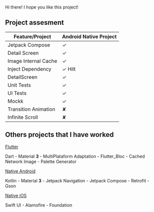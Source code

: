 <!DOCTYPE html>
<html lang="en">
<head>
  <meta charset="UTF-8">
  <meta name="viewport" content="width=device-width, initial-scale=1.0">
</head>
<body>

Hi there! I hope you like this project!</br>



## Project assesment

| Feature/Project         | Android Native Project
|-------------------------|-----------------------|
| Jetpack Compose         | ✓                     |
| Detail Screen           | ✓                     |
| Image Internal Cache    | ✓                     |
| Inject Dependency       | ✓ Hilt                |
| DetailScreen            | ✓                     |
| Unit Tests              | ✓                     |
| UI Tests                | ✓                     |
| Mockk                   | ✓                     |
| Transition Animation    | ✘                     |
| Infinite Scroll         | ✘                     |


## Others projects that I have worked

[Flutter](https://github.com/CaioHAndradeLima/mobile_portfolio/tree/main/portfolio_flutter)<p>
Dart - Material <b>3</b> - MultiPlataform Adaptation - Flutter_Bloc - Cached Network Image - Palette Generator

[Native Android](https://github.com/CaioHAndradeLima/mobile_portfolio/tree/main/AndroidPortfolio)<p>
Kotlin - Material <b>3</b> - Jetpack Navigation - Jetpack Compose - Retrofit - Gson

[Native iOS](https://github.com/CaioHAndradeLima/mobile_portfolio/tree/main/iosMovie)<p>
Swift UI - Alamofire - Foundation

</body>
</html>
